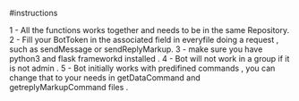 #instructions

1 - All the functions works together and needs to be in the same Repository.
2 - Fill your BotToken in the associated field in everyfile doing a request , such as sendMessage or sendReplyMarkup. 
3 - make sure you have python3 and flask frameworkd installed .
4 - Bot will not work in a group if it is not admin .
5 - Bot initially works with predifined commands , you can change that to your needs in getDataCommand and getreplyMarkupCommand files . 


